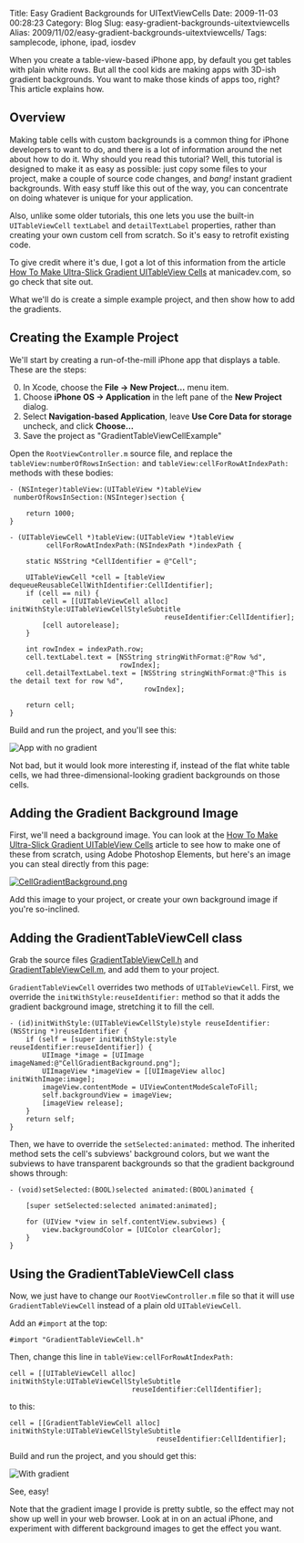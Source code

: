 Title: Easy Gradient Backgrounds for UITextViewCells
Date: 2009-11-03 00:28:23
Category: Blog
Slug: easy-gradient-backgrounds-uitextviewcells
Alias: 2009/11/02/easy-gradient-backgrounds-uitextviewcells/
Tags: samplecode, iphone, ipad, iosdev


When you create a table-view-based iPhone app, by default you get tables with plain white rows.  But all the cool kids are making apps with 3D-ish gradient backgrounds.  You want to make those kinds of apps too, right?  This article explains how.
<!--break-->
## Overview

Making table cells with custom backgrounds is a common thing for iPhone developers to want to do, and there is a lot of information around the net about how to do it.  Why should you read this tutorial?  Well, this tutorial is designed to make it as easy as possible: just copy some files to your project, make a couple of source code changes, and *bang!* instant gradient backgrounds.  With easy stuff like this out of the way, you can concentrate on doing whatever is unique for your application.

Also, unlike some older tutorials, this one lets you use the built-in `UITableViewCell` `textLabel` and `detailTextLabel` properties, rather than creating your own custom cell from scratch.  So it's easy to retrofit existing code.

To give credit where it's due, I got a lot of this information from the article [How To Make Ultra-Slick Gradient UITableView Cells](http://maniacdev.com/2009/10/how-to-make-ultra-slick-gradient-uitableview-cells/) at manicadev.com, so go check that site out.

What we'll do is create a simple example project, and then show how to add the gradients.


## Creating the Example Project

We'll start by creating a run-of-the-mill iPhone app that displays a table.  These are the steps:

0. In Xcode, choose the **File -> New Project…** menu item.
0. Choose **iPhone OS -> Application** in the left pane of the **New Project** dialog.
0. Select **Navigation-based Application**, leave **Use Core Data for storage** uncheck, and click **Choose…**
0. Save the project as "GradientTableViewCellExample"

Open the `RootViewController.m` source file, and replace the `tableView:numberOfRowsInSection:` and `tableView:cellForRowAtIndexPath:` methods with these bodies:

    - (NSInteger)tableView:(UITableView *)tableView
     numberOfRowsInSection:(NSInteger)section {

        return 1000;
    }

    - (UITableViewCell *)tableView:(UITableView *)tableView
             cellForRowAtIndexPath:(NSIndexPath *)indexPath {

        static NSString *CellIdentifier = @"Cell";

        UITableViewCell *cell = [tableView dequeueReusableCellWithIdentifier:CellIdentifier];
        if (cell == nil) {
            cell = [[UITableViewCell alloc] initWithStyle:UITableViewCellStyleSubtitle
                                          reuseIdentifier:CellIdentifier];
            [cell autorelease];
        }

        int rowIndex = indexPath.row;
        cell.textLabel.text = [NSString stringWithFormat:@"Row %d",
                               rowIndex];
        cell.detailTextLabel.text = [NSString stringWithFormat:@"This is the detail text for row %d",
                                     rowIndex];

        return cell;
    }

Build and run the project, and you'll see this:

<img src="https://undefinedvalue.com/sites/undefinedvalue.com/files/NoGradient.png" alt="App with no gradient">

Not bad, but it would look more interesting if, instead of the flat white table cells, we had three-dimensional-looking gradient backgrounds on those cells.


## Adding the Gradient Background Image

First, we'll need a background image.  You can look at the [How To Make Ultra-Slick Gradient UITableView Cells](http://maniacdev.com/2009/10/how-to-make-ultra-slick-gradient-uitableview-cells/) article to see how to make one of these from scratch, using Adobe Photoshop Elements, but here's an image you can steal directly from this page:

<a href="https://undefinedvalue.com/sites/undefinedvalue.com/files/CellGradientBackground.png"><img src="https://undefinedvalue.com/sites/undefinedvalue.com/files/CellGradientBackground.png" alt="CellGradientBackground.png"></a>

Add this image to your project, or create your own background image if you're so-inclined.


## Adding the GradientTableViewCell class

Grab the source files [GradientTableViewCell.h](https://undefinedvalue.com/sites/undefinedvalue.com/files/GradientTableViewCell.h) and [GradientTableViewCell.m](https://undefinedvalue.com/sites/undefinedvalue.com/files/GradientTableViewCell.m), and add them to your project.

`GradientTableViewCell` overrides two methods of `UITableViewCell`.  First, we override the `initWithStyle:reuseIdentifier:` method so that it adds the gradient background image, stretching it to fill the cell.


    - (id)initWithStyle:(UITableViewCellStyle)style reuseIdentifier:(NSString *)reuseIdentifier {
        if (self = [super initWithStyle:style reuseIdentifier:reuseIdentifier]) {
            UIImage *image = [UIImage imageNamed:@"CellGradientBackground.png"];
            UIImageView *imageView = [[UIImageView alloc] initWithImage:image];
            imageView.contentMode = UIViewContentModeScaleToFill;
            self.backgroundView = imageView;
            [imageView release];
        }
        return self;
    }

Then, we have to override the `setSelected:animated:` method.  The inherited method sets the cell's subviews' background colors, but we want the subviews to have transparent backgrounds so that the gradient background shows through:

    - (void)setSelected:(BOOL)selected animated:(BOOL)animated {

        [super setSelected:selected animated:animated];

        for (UIView *view in self.contentView.subviews) {
            view.backgroundColor = [UIColor clearColor];
        }
    }



## Using the GradientTableViewCell class

Now, we just have to change our `RootViewController.m` file so that it will use `GradientTableViewCell` instead of a plain old `UITableViewCell`.

Add an `#import` at the top:

    #import "GradientTableViewCell.h"

Then, change this line in `tableView:cellForRowAtIndexPath:`

    cell = [[UITableViewCell alloc] initWithStyle:UITableViewCellStyleSubtitle
                                  reuseIdentifier:CellIdentifier];

to this:

    cell = [[GradientTableViewCell alloc] initWithStyle:UITableViewCellStyleSubtitle
                                        reuseIdentifier:CellIdentifier];

Build and run the project, and you should get this:

<img src="https://undefinedvalue.com/sites/undefinedvalue.com/files/WithGradient.png" alt="With gradient">

See, easy!

Note that the gradient image I provide is pretty subtle, so the effect may not show up well in your web browser.  Look at in on an actual iPhone, and experiment with different background images to get the effect you want.
